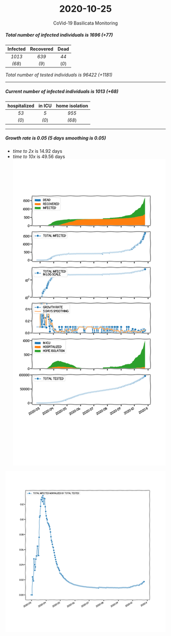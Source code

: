 <div align='center'>

# 2020-10-25
CoVid-19 Basilicata Monitoring
</div>

##### Total number of infected individuals is 1696 (+77)
Infected | Recovered | Dead
:---: | :---: | :---:
*1013* | *639* | *44*
*(68*) | *(9*) | (*0*)

*Total number of tested individuals is 96422 (+1181)*
***
##### Current number of infected individuals is 1013 (+68)
hospitalized | in ICU | home isolation
:---: | :---: | :---:
*53* |*5* |*955*
*(0*) |*(0*) |*(68*)
***
##### Growth rate is 0.05 (5 days smoothing is 0.05)
- *time to 2x* is 14.92 days
- *time to 10x* is 49.56 days
![stats][stats]

![infected_normalized][infected_normalized]

[stats]: stats_Basilicata.png
[infected_normalized]: infected_normalized_Basilicata.png
